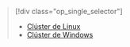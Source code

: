 > [!div class="op_single_selector"]
> * [Clúster de Linux](../articles/hdinsight/hdinsight-hadoop-run-samples-linux.md)
> * [Clúster de Windows](../articles/hdinsight/hdinsight-run-samples.md)
> 
> 

